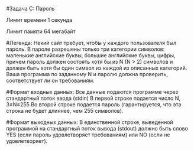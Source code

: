 #Задача C: Пароль 

Лимит времени 1 секунда

Лимит памяти 64 мегабайт

#Легенда:
Некий сайт требует, чтобы у каждого пользователя был пароль. В пароле разрешены
только три категории символов: маленькие английские буквы, большие английские буквы,
цифры, причем пароль должен состоять хотя бы из N (N > 2) символов и должен быть хотя бы
один символ из каждой из описанных категорий.
Ваша программа по заданному N и паролю должна проверить, соответствует ли он
требованиям.

#Формат входных данных:
Все данные подаются программе через стандартный поток ввода (stdin)
В первой строке подается число N, 3≤N≤255
Во второй строке подается пароль (гарантируется, что эта строка не будет длиннее, чем
255 символов).

#Формат выходных данных:
В единственной строке, выведенной программой на стандартный поток вывода (stdout)
должно быть слово YES (если пароль удовлетворяет требованиям) или NO (если не
удовлетворяет).
